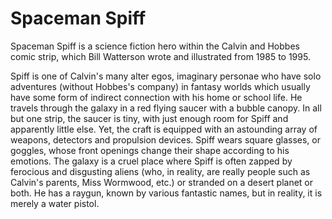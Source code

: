 # Spaceman Spiff

Spaceman Spiff is a science fiction hero within the Calvin and Hobbes comic strip, which Bill Watterson wrote and illustrated from 1985 to 1995. 

Spiff is one of Calvin's many alter egos, imaginary personae who have solo adventures (without Hobbes's company) in fantasy worlds which usually have some form of indirect connection with his home or school life. He travels through the galaxy in a red flying saucer with a bubble canopy. In all but one strip, the saucer is tiny, with just enough room for Spiff and apparently little else. Yet, the craft is equipped with an astounding array of weapons, detectors and propulsion devices. Spiff wears square glasses, or goggles, whose front openings change their shape according to his emotions. The galaxy is a cruel place where Spiff is often zapped by ferocious and disgusting aliens (who, in reality, are really people such as Calvin's parents, Miss Wormwood, etc.) or stranded on a desert planet or both. He has a raygun, known by various fantastic names, but in reality, it is merely a water pistol. 